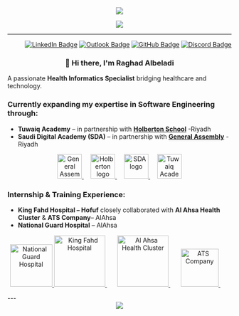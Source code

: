 <!-- Header Section -->
<div align="center">
  <img src="https://capsule-render.vercel.app/api?type=waving&color=gradient&customColorList=2,10,30,60&height=270&section=header&text=Raghad%20Albeladi&fontSize=70&fontColor=ffffff&fontAlignY=38&animation=fadeIn&desc=Health%20Informatics%20Specialist%20|%20Software%20Engineer%20Trainee&descAlignY=58" />
</div>

<!-- Typing Animation -->
<p align="center">
  <img src="https://readme-typing-svg.herokuapp.com?font=Fira+Code&weight=600&size=25&duration=3000&pause=1000&color=8A70D6&center=true&vCenter=true&width=700&lines=Health+Informatics+Graduate+🏥;Software+Engineering+Trainee+💻;Passionate+about+Digital+Health+Innovation+✨;Building+Bridges+between+Tech+and+Healthcare+❤️" />
</p>

---
<div align="right" style="margin-bottom: 10px;">

  [![LinkedIn Badge](https://img.shields.io/badge/-Raghad%20Albeladi-0077B5?style=flat-square&logo=Linkedin&logoColor=white&link=https://www.linkedin.com/in/raghad-albeladi)](https://www.linkedin.com/in/raghad-albeladi)
  [![Outlook Badge](https://img.shields.io/badge/-raghad.z.albeladi@outlook.com-0078D4?style=flat-square&logo=microsoftoutlook&logoColor=white&link=mailto:raghad.z.albeladi@outlook.com)](mailto:raghad.z.albeladi@outlook.com)
  [![GitHub Badge](https://img.shields.io/badge/-RaghadAlbeladi1-181717?style=flat-square&logo=github&logoColor=white&link=https://github.com/RaghadAlbeladi1)](https://github.com/RaghadAlbeladi1)
  [![Discord Badge](https://img.shields.io/badge/-raghadalbeladi-5865F2?style=flat-square&logo=discord&logoColor=white&link=https://discord.com/users/raghadalbeladi)](https://discord.com/users/raghadalbeladi)

</div>

<h3 align="center">
  👋 Hi there, I'm <b>Raghad Albeladi</b>
</h3>

<p align="left">
A passionate <b>Health Informatics Specialist</b> bridging healthcare and technology.  
</p>

<h3 align="left">
Currently expanding my expertise in <b>Software Engineering</b> through:
</h3>

<ul>
  <li>
    <b>Tuwaiq Academy</b> – in partnership with
    <a href="https://www.holbertonschool.com/" target="_blank"><b>Holberton School</b></a> -Riyadh
  </li> 
  <li>
    <b>Saudi Digital Academy (SDA)</b> – in partnership with
    <a href="https://generalassemb.ly/" target="_blank"><b>General Assembly</b></a> -Riyadh
  </li>
</ul>

<!-- Logos Section -->
<p align="center">
  <a href="https://generalassemb.ly/" target="_blank">
    <img src="https://github.com/user-attachments/assets/0284af1b-bf15-408c-b724-98868f976667" alt="General Assembly" height="55"/>
  </a>
  &nbsp;&nbsp;&nbsp;
  <a href="https://www.holbertonschool.com/" target="_blank">
    <img src="https://github.com/user-attachments/assets/5f8d33ce-fed8-438a-935c-a9916afef26e" alt="Holberton logo" height="55"/>
  </a>
  &nbsp;&nbsp;&nbsp;
  <a href="https://sda.edu.sa/" target="_blank">
    <img src="https://github.com/user-attachments/assets/5edb2838-4fe6-4b18-b80d-706b31f56a64" alt="SDA logo" height="55"/>
  </a>
  &nbsp;&nbsp;&nbsp;
  <a href="https://tuwaiq.edu.sa/" target="_blank">
    <img src="https://cdn.tuwaiq.edu.sa/landing/images/logo/logo-h.png" alt="Tuwaiq Academy" height="55"/>
  </a>
</p>

<h3 align="left">
Internship & Training Experience:
</h3>

<ul>
  <li>
    <b>King Fahd Hospital – Hofuf</b>  
    closely collaborated with  
    <b>Al Ahsa Health Cluster</b></a> & 
    <b>ATS Company</b>– AlAhsa</a>
  </li> 
  <li>
    <b>National Guard Hospital</b> – AlAhsa
  </li>
</ul>

<!-- Logos Section -->
<p align="center" style="margin-top: 15px;">
  <a href="#" target="_blank">
    <img src="https://github.com/user-attachments/assets/d2a662e6-81bb-4073-8adf-b4933da5fe33" alt="National Guard Hospital" height="95"/>
  </a>
  <a href="#" target="_blank">
    <img src="https://github.com/user-attachments/assets/403c3c7b-111d-426e-b716-e3415e5a0ff4" alt="King Fahd Hospital" height="115"/>
  </a>
  &nbsp;&nbsp;&nbsp;&nbsp;&nbsp;
  <a href="#" target="_blank">
    <img src="https://github.com/user-attachments/assets/f0312a36-eb7e-472f-83de-611c31bd9036" alt="Al Ahsa Health Cluster" height="115"/>
  </a>
  &nbsp;&nbsp;&nbsp;&nbsp;&nbsp;
  <a href="#" target="_blank">
    <img src="https://github.com/user-attachments/assets/b1564878-06d9-4b28-8c0f-022269a7591d" alt="ATS Company" height="85"/>
  </a>
  &nbsp;&nbsp;&nbsp;&nbsp;&nbsp;

</p>
---
<div align="center">
  <img src="https://capsule-render.vercel.app/api?type=waving&color=gradient&customColorList=2,10,30,60&height=100&section=footer&text=Thanks%20for%20Visiting%20💖&fontSize=25&fontColor=ffffff" />
</div>
